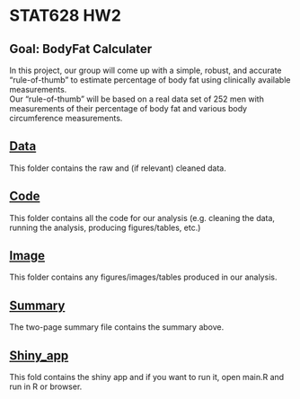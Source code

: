 # STAT628 HW2 
## Goal: BodyFat Calculater
In this project, our group will come up with a simple, robust, and accurate “rule-of-thumb” to estimate percentage of body fat using clinically available measurements.\
Our “rule-of-thumb” will be based on a real data set of 252 men with measurements of their percentage of body fat and various body circumference measurements.

## [Data](/Data) 
This folder contains the raw and (if relevant) cleaned data.

## [Code](/Code)
This folder contains all the code for our analysis (e.g. cleaning the data, running the analysis, producing figures/tables, etc.)

## [Image](/image)
This folder contains any figures/images/tables produced in our analysis.

## [Summary](/summary) 
The two-page summary file contains the summary above.

## [Shiny_app](/shiny_app)
This fold contains the shiny app and if you want to run it, open main.R and run in R or browser.